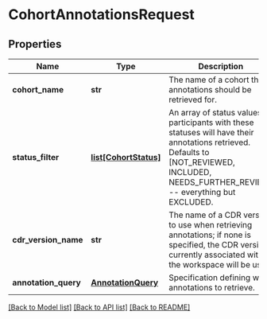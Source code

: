 # CohortAnnotationsRequest

## Properties
Name | Type | Description | Notes
------------ | ------------- | ------------- | -------------
**cohort_name** | **str** | The name of a cohort that annotations should be retrieved for.  | 
**status_filter** | [**list[CohortStatus]**](CohortStatus.md) | An array of status values; participants with these statuses will have their annotations retrieved. Defaults to [NOT_REVIEWED, INCLUDED, NEEDS_FURTHER_REVIEW] -- everything but EXCLUDED.  | [optional] 
**cdr_version_name** | **str** | The name of a CDR version to use when retrieving annotations; if none is specified, the CDR version currently associated with the workspace will be used  | [optional] 
**annotation_query** | [**AnnotationQuery**](AnnotationQuery.md) | Specification defining what annotations to retrieve.  | [optional] 

[[Back to Model list]](../README.md#documentation-for-models) [[Back to API list]](../README.md#documentation-for-api-endpoints) [[Back to README]](../README.md)


